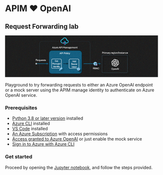# APIM ❤️ OpenAI

## Request Forwarding lab
![flow](../../images/request-forwarding.gif)

Playground to try forwarding requests to either an Azure OpenAI endpoint or a mock server using the APIM manage identity to authenticate on Azure OpenAI service.

### Prerequisites
- [Python 3.8 or later version](https://www.python.org/) installed
- [Azure CLI](https://learn.microsoft.com/en-us/cli/azure/install-azure-cli) installed
- [VS Code](https://code.visualstudio.com/) installed
- [An Azure Subscription](https://azure.microsoft.com/en-us/free/) with access permissions
- [Access granted to Azure OpenAI](https://aka.ms/oai/access) or just enable the mock service
- [Sign in to Azure with Azure CLI](https://learn.microsoft.com/en-us/cli/azure/authenticate-azure-cli-interactively)

### Get started
Proceed by opening the [Jupyter notebook](request-forwarding.ipynb), and follow the steps provided.